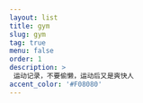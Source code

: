 ```yaml
---
layout: list
title: gym
slug: gym
tag: true
menu: false
order: 1
description: >
 运动记录，不要偷懒，运动后又是爽快人
accent_color: '#F08080'
---
```

